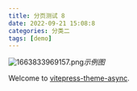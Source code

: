 ```yaml
---
title: 分页测试 8
date: 2022-09-21 15:08:8
categories: 分类二
tags: [demo]
---
```


![1663833969157.png](https://vitepress-theme-async.imalun.com/imgs/demo.png)_示例图_

Welcome to [vitepress-theme-async](https://vitepress-theme-async.imalun.com/).
